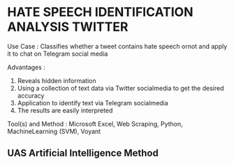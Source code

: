 # HATE SPEECH IDENTIFICATION ANALYSIS TWITTER
Use Case :
Classifies whether a tweet contains hate speech ornot and apply it to chat on Telegram social media

Advantages :
1. Reveals hidden information
2. Using a collection of text data via Twitter socialmedia to get the desired accuracy
3. Application to identify text via Telegram socialmedia
4. The results are easily interpreted

Tool(s) and Method :
Microsoft Excel, Web Scraping, Python, MachineLearning (SVM), Voyant

## UAS Artificial Intelligence Method
